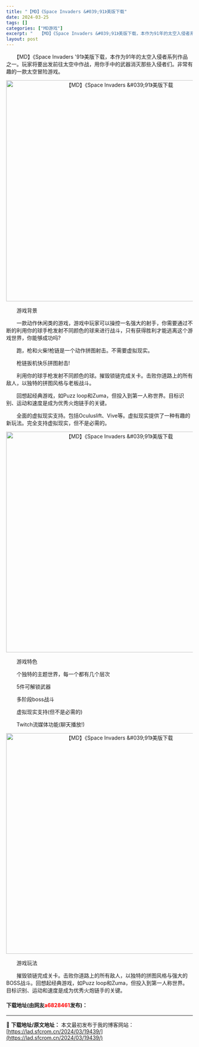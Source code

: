 ```yaml
---
title: "【MD】《Space Invaders &#039;91》美版下载"
date: 2024-03-25
tags: []
categories: ["MD游戏"]
excerpt: "　　【MD】《Space Invaders &#039;91》美版下载，本作为91年的太空入侵者系列作品之一。玩家将要出发前往太空中作战，用你手中的武器消灭那些入侵者们。非常有趣的一款太空冒险游戏。 　　游戏背景 　　一款动作休闲类的游戏，游戏中玩家可以操控一名强大的射手，你需要通过不断的利用你的球手&hellip;"
layout: post
---
```


 <p>　　【MD】《Space Invaders &#39;91》美版下载，本作为91年的太空入侵者系列作品之一。玩家将要出发前往太空中作战，用你手中的武器消灭那些入侵者们。非常有趣的一款太空冒险游戏。</p> <p align="center"><img align="" border="0" src="https://lad.sfcrom.cn/wp-content/uploads/2024/03/20240325_660112b1987d9.png" width="597" alt="【MD】《Space Invaders &amp;#039;91》美版下载" /></p> <p>　　游戏背景</p> <p>　　一款动作休闲类的游戏，游戏中玩家可以操控一名强大的射手，你需要通过不断的利用你的球手枪发射不同颜色的球来进行战斗，只有获得胜利才能逃离这个游戏世界，你能够成功吗?</p> <p>　　跑，枪和火柴!枪链是一个动作拼图射击。不需要虚拟现实。</p> <p>　　枪链扳机快乐拼图射击!</p> <p>　　利用你的球手枪发射不同颜色的球。摧毁锁链完成关卡。击败你道路上的所有敌人，以独特的拼图风格与老板战斗。</p> <p>　　回想起经典游戏，如Puzz loop和Zuma，但投入到第一人称世界。目标识别、运动和速度是成为优秀火炮链手的关键。</p> <p>　　全面的虚拟现实支持。包括Oculuslift、Vive等。虚拟现实提供了一种有趣的新玩法。完全支持虚拟现实，但不是必需的。</p> <p align="center"><img align="" border="0" src="https://lad.sfcrom.cn/wp-content/uploads/2024/03/20240325_660112b2d9c7f.png" width="596" alt="【MD】《Space Invaders &amp;#039;91》美版下载" /></p> <p>　　游戏特色</p> <p>　　个独特的主题世界，每一个都有几个层次</p> <p>　　5件可解锁武器</p> <p>　　多阶段boss战斗</p> <p>　　虚拟现实支持(但不是必需的)</p> <p>　　Twitch流媒体功能(聊天播放!)</p> <p align="center"><img align="" border="0" src="https://lad.sfcrom.cn/wp-content/uploads/2024/03/20240325_660112b45bdb6.png" width="596" alt="【MD】《Space Invaders &amp;#039;91》美版下载" /></p> <p>　　游戏玩法</p> <p>　　摧毁锁链完成关卡。击败你道路上的所有敌人，以独特的拼图风格与强大的BOSS战斗。回想起经典游戏，如Puzz loop和Zuma，但投入到第一人称世界。目标识别、运动和速度是成为优秀火炮链手的关键。</p> <p><h4>下载地址(由网友<font color="red">a6828461</font>发布)：</h4></p> 

---
📖 **下载地址/原文地址：** 本文最初发布于我的博客网站：[https://lad.sfcrom.cn/2024/03/19439/](https://lad.sfcrom.cn/2024/03/19439/)
